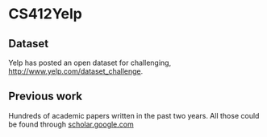 # CS412Yelp

## Dataset

Yelp has posted an open dataset for challenging, http://www.yelp.com/dataset_challenge.

## 
## Previous work

Hundreds of academic papers written in the past two years. All those could be found through [scholar.google.com](https://scholar.google.com/scholar?q=citation%3A+Yelp+Dataset&btnG=&hl=en&as_sdt=0%2C5)
